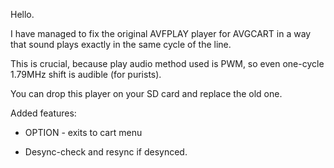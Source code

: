 Hello.

I have managed to fix the original AVFPLAY player for AVGCART in a way that sound plays exactly in the same cycle of the line.

This is crucial, because play audio method used is PWM, so even one-cycle 1.79MHz shift is audible (for purists).

You can drop this player on your SD card and replace the old one.


Added features:

- OPTION - exits to cart menu

- Desync-check and resync if desynced.
